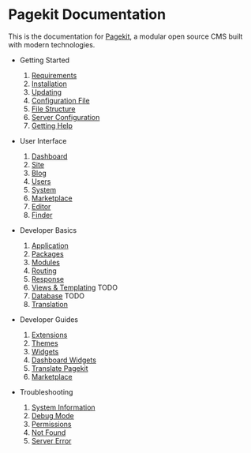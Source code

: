 # Pagekit Documentation

This is the documentation for [Pagekit](https://pagekit.com), a modular open source CMS built with modern technologies.

- Getting Started
  1. [Requirements](getting-started/requirements.md)
  2. [Installation](getting-started/installation.md)
  3. [Updating](getting-started/updating.md)
  4. [Configuration File](getting-started/configuration-file.md)
  5. [File Structure](getting-started/file-structure.md)
  6. [Server Configuration](getting-started/server-configuration.md)
  7. [Getting Help](getting-started/getting-help.md)

- User Interface
  1. [Dashboard](user-interface/dashboard.md)
  2. [Site](user-interface/site.md)
  3. [Blog](user-interface/blog.md)
  4. [Users](user-interface/users.md)
  5. [System](user-interface/system.md)
  6. [Marketplace](user-interface/marketplace.md)
  7. [Editor](user-interface/editor.md)
  8. [Finder](user-interface/finder.md)

- Developer Basics
  1. [Application](developer-basics/application.md)
  2. [Packages](developer-basics/packages.md)
  3. [Modules](developer-basics/modules.md)
  4. [Routing](developer-basics/routing.md)
  5. [Response](developer-basics/response.md)
  6. [Views & Templating](developer-basics/views-templating.md) TODO
  7. [Database](developer-basics/database.md) TODO
  8. [Translation](developer-basics/translation.md)

- Developer Guides
  1. [Extensions](developer-guides/extensions.md)
  2. [Themes](developer-guides/themes.md)
  3. [Widgets](developer-guides/widgets.md)
  4. [Dashboard Widgets](developer-guides/dashboard-widgets.md)
  5. [Translate Pagekit](developer-guides/translation.md)
  6. [Marketplace](developer-guides/marketplace.md)

- Troubleshooting
  1. [System Information](troubleshooting/system-information.md)
  2. [Debug Mode](troubleshooting/debug-mode.md)
  3. [Permissions](troubleshooting/permissions.md)
  4. [Not Found](troubleshooting/not-found.md)
  5. [Server Error](troubleshooting/server-error.md)
